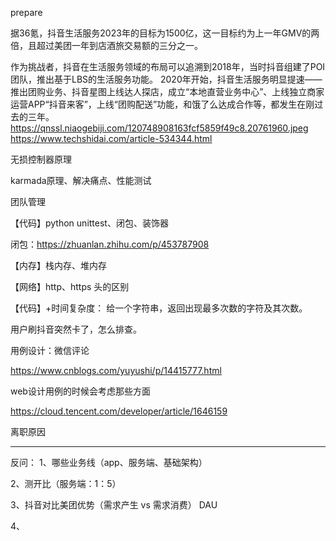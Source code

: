 prepare

据36氪，抖音生活服务2023年的目标为1500亿，这一目标约为上一年GMV的两倍，且超过美团一年到店酒旅交易额的三分之一。

作为挑战者，抖音在生活服务领域的布局可以追溯到2018年，当时抖音组建了POI团队，推出基于LBS的生活服务功能。
2020年开始，抖音生活服务明显提速——推出团购业务、抖音星图上线达人探店，成立“本地直营业务中心”、上线独立商家运营APP“抖音来客”，上线“团购配送”功能，和饿了么达成合作等，都发生在刚过去的三年。
https://qnssl.niaogebiji.com/120748908163fcf5859f49c8.20761960.jpeg
https://www.techshidai.com/article-534344.html



无损控制器原理

karmada原理、解决痛点、性能测试

团队管理

【代码】python unittest、闭包、装饰器

闭包：https://zhuanlan.zhihu.com/p/453787908


【内存】栈内存、堆内存

【网络】http、https 头的区别

【代码】+时间复杂度： 给一个字符串，返回出现最多次数的字符及其次数。

用户刷抖音突然卡了，怎么排查。

用例设计：微信评论

https://www.cnblogs.com/yuyushi/p/14415777.html

web设计用例的时候会考虑那些方面

https://cloud.tencent.com/developer/article/1646159

离职原因

--- 

反问：
1、哪些业务线（app、服务端、基础架构）

2、测开比（服务端：1：5）

3、抖音对比美团优势（需求产生 vs 需求消费） DAU

4、
